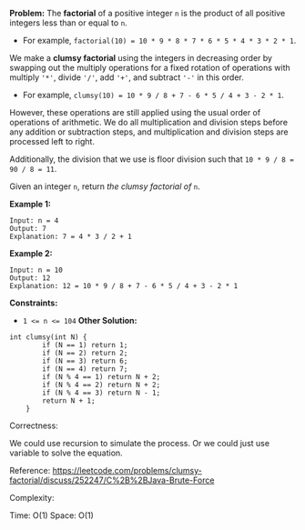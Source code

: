 **Problem:**
The **factorial** of a positive integer `n` is the product of all positive integers less than or equal to `n`.

- For example, `factorial(10) = 10 * 9 * 8 * 7 * 6 * 5 * 4 * 3 * 2 * 1`.

We make a **clumsy factorial** using the integers in decreasing order by swapping out the multiply operations for a fixed rotation of operations with multiply `'*'`, divide `'/'`, add `'+'`, and subtract `'-'` in this order.

- For example, `clumsy(10) = 10 * 9 / 8 + 7 - 6 * 5 / 4 + 3 - 2 * 1`.

However, these operations are still applied using the usual order of operations of arithmetic. We do all multiplication and division steps before any addition or subtraction steps, and multiplication and division steps are processed left to right.

Additionally, the division that we use is floor division such that `10 * 9 / 8 = 90 / 8 = 11`.

Given an integer `n`, return *the clumsy factorial of* `n`.

 

**Example 1:**

```
Input: n = 4
Output: 7
Explanation: 7 = 4 * 3 / 2 + 1
```

**Example 2:**

```
Input: n = 10
Output: 12
Explanation: 12 = 10 * 9 / 8 + 7 - 6 * 5 / 4 + 3 - 2 * 1
```

 

**Constraints:**

- `1 <= n <= 104`
**Other Solution:**
```
int clumsy(int N) {
        if (N == 1) return 1;
        if (N == 2) return 2;
        if (N == 3) return 6;
        if (N == 4) return 7;
        if (N % 4 == 1) return N + 2;
        if (N % 4 == 2) return N + 2;
        if (N % 4 == 3) return N - 1;
        return N + 1;
    }
```
Correctness:

We could use recursion to simulate the process. Or we could just use variable to solve the equation.

Reference: https://leetcode.com/problems/clumsy-factorial/discuss/252247/C%2B%2BJava-Brute-Force

Complexity:

Time: O(1)
Space: O(1)